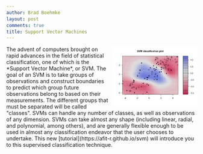```yaml
---
author: Brad Boehmke
layout: post
comments: true
title: Support Vector Machines
---
```


<img src="/public/images/analytics/svm/unnamed-chunk-13-1.png"  style="float:right; margin: 0px -5px 0px 10px; width: 45%; height: 45%;" />
The advent of computers brought on rapid advances in the field of statistical classification, one of which is the *Support Vector Machine*, or SVM. The goal of an SVM is to take groups of observations and construct boundaries to predict which group future observations belong to based on their measurements. The different groups that must be separated will be called "classes". SVMs can handle any number of classes, as well as observations of any dimension. SVMs can take almost any shape (including linear, radial, and polynomial, among others), and are generally flexible enough to be used in almost any classification endeavor that the user chooses to undertake.  This new [tutorial](https://afit-r.github.io/svm) will introduce you to this supervised classification technique.
